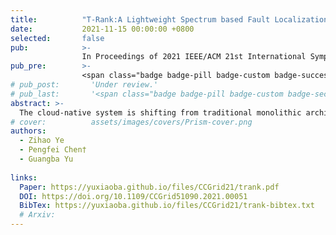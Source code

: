 ```yaml
---
title:          "T-Rank:A Lightweight Spectrum based Fault Localization Approach for Microservice Systems"
date:           2021-11-15 00:00:00 +0800
selected:       false
pub:            >-
                In Proceedings of 2021 IEEE/ACM 21st International Symposium on Cluster, Cloud and Internet Computing
pub_pre:        >-
                <span class="badge badge-pill badge-custom badge-success">CCGrid'21 (CCF C, CORE A)</span>
# pub_post:       'Under review.'
# pub_last:       '<span class="badge badge-pill badge-custom badge-secondary">Conference</span><span class="badge badge-pill badge-custom badge-warning">Poster</span>'
abstract: >-
  The cloud-native system is shifting from traditional monolithic architecture to microservice architecture because of loosely coupling, better maintainability and availability, faster deployment, and richer ecology brought by it. Except for these advantages, it still has an inevitable weakness-the communication over RPC (Remote Procedure Call) between services makes the system performance more unpredictable. Moreover, the complex interactions amongst services make it hard to reveal the root cause of performance issues. To address this challenge, we propose a lightweight spectrum-based performance diagnosis tool, named T-Rank. T-Rank provides the ranked suspicious score in a list of microservices to localize root causes with very few resources. We demonstrate the high accuracy and the low cost of T-Rank by conducting experiments with the data collected from a real-world production microservice system. Moreover, comparison results show that T-Rank outperforms other state-of-the-art approaches.
# cover:          assets/images/covers/Prism-cover.png
authors:
  - Zihao Ye
  - Pengfei Chen†
  - Guangba Yu
  
links:
  Paper: https://yuxiaoba.github.io/files/CCGrid21/trank.pdf
  DOI: https://doi.org/10.1109/CCGrid51090.2021.00051
  BibTex: https://yuxiaoba.github.io/files/CCGrid21/trank-bibtex.txt
  # Arxiv:
---
```


